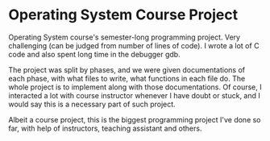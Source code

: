 # Operating System Course Project

Operating System course's semester-long programming project. Very challenging (can be judged from number of lines of code). I wrote a lot of C code and also spent long time in the debugger gdb.

The project was split by phases, and we were given documentations of each phase, with what files to write, what functions in each file do. The whole project is to implement along with those documentations. Of course, I interacted a lot with course instructor whenever I have doubt or stuck, and I would say this is a necessary part of such project.

Albeit a course project, this is the biggest programming project I've done so far, with help of instructors, teaching assistant and others.

